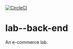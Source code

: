 [![CircleCI](https://circleci.com/gh/guilhermelMoraes/lab--back-end/tree/main.svg?style=shield)](https://circleci.com/gh/guilhermelMoraes/lab--back-end/tree/main)

# lab--back-end

An e-commerce lab.
